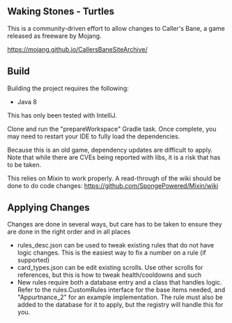 ## Waking Stones - Turtles

This is a community-driven effort to allow changes to Caller's Bane, a game released as freeware by Mojang.

https://mojang.github.io/CallersBaneSiteArchive/

## Build

Building the project requires the following:
- Java 8

This has only been tested with IntelliJ.

Clone and run the "prepareWorkspace" Gradle task. Once complete, you may need to restart your IDE to fully load the
dependencies.

Because this is an old game, dependency updates are difficult to apply. Note that while there are CVEs being reported
with libs, it is a risk that has to be taken.

This relies on Mixin to work properly. A read-through of the wiki should be done to do code changes:
https://github.com/SpongePowered/Mixin/wiki

## Applying Changes

Changes are done in several ways, but care has to be taken to ensure they are done in the right order and in all places

- rules_desc.json can be used to tweak existing rules that do not have logic changes. This is the easiest way to
  fix a number on a rule (if supported)
- card_types.json can be edit existing scrolls. Use other scrolls for references, but this is how to tweak 
health/cooldowns and such
- New rules require both a database entry and a class that handles logic. Refer to the rules.CustomRules interface for
the base items needed, and "Appurtnance_2" for an example implementation. The rule must also be added to the database
for it to apply, but the registry will handle this for you.
 